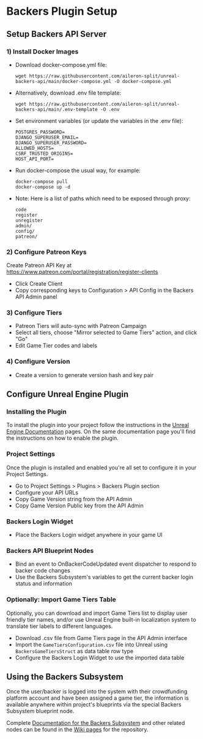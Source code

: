 # Backers Plugin Setup

## Setup Backers API Server

### 1) Install Docker Images

- Download docker-compose.yml file:

      wget https://raw.githubusercontent.com/aileron-split/unreal-backers-api/main/docker-compose.yml -O docker-compose.yml

- Alternatively, download .env file template:

      wget https://raw.githubusercontent.com/aileron-split/unreal-backers-api/main/.env-template -O .env

- Set environment variables (or update the variables in the .env file):
	
      POSTGRES_PASSWORD=
      DJANGO_SUPERUSER_EMAIL=
      DJANGO_SUPERUSER_PASSWORD=
      ALLOWED_HOSTS=
      CSRF_TRUSTED_ORIGINS=
      HOST_API_PORT=

- Run docker-compose the usual way, for example:

      docker-compose pull
      docker-compose up -d

- Note: Here is a list of paths which need to be exposed through proxy:

      code
      register
      unregister
      admin/
      config/
      patreon/


### 2) Configure Patreon Keys

Create Patreon API Key at https://www.patreon.com/portal/registration/register-clients

- Click Create Client
- Copy corresponding keys to Configuration > API Config in the Backers API Admin panel

### 3) Configure Tiers

- Patreon Tiers will auto-sync with Patreon Campaign
- Select all tiers, choose "Mirror selected to Game Tiers" action, and click "Go"
- Edit Game Tier codes and labels

### 4) Configure Version

- Create a version to generate version hash and key pair


## Configure Unreal Engine Plugin

### Installing the Plugin

To install the plugin into your project follow the instructions in the [Unreal Engine Documentation](https://docs.unrealengine.com/5.0/en-US/working-with-plugins-in-unreal-engine/#installingpluginsfromtheunrealenginemarketplace) pages. On the same documentation page you'll find the instructions on how to enable the plugin. 

### Project Settings

Once the plugin is installed and enabled you're all set to configure it in your Project Settings.

- Go to Project Settings > Plugins > Backers Plugin section
- Configure your API URLs
- Copy Game Version string from the API Admin
- Copy Game Version Public key from the API Admin

### Backers Login Widget

- Place the Backers Login widget anywhere in your game UI

### Backers API Blueprint Nodes

- Bind an event to OnBackerCodeUpdated event dispatcher to respond to backer code changes
- Use the Backers Subsystem's variables to get the current backer login status and information

### Optionally: Import Game Tiers Table

Optionally, you can download and import Game Tiers list to display user friendly tier names, and/or use Unreal Engine built-in localization system to translate tier labels to different languages.

- Download .csv file from Game Tiers page in the API Admin interface
- Import the `GameTiersConfiguration.csv` file into Unreal using `BackersGameTiersStruct` as data table row type
- Configure the Backers Login Widget to use the imported data table

## Using the Backers Subsystem

Once the user/backer is logged into the system with their crowdfunding platform account and have been assigned a game tier, the information is available anywhere within project's blueprints via the special Backers Subsystem blueprint node.

Complete [Documentation for the Backers Subsystem](https://github.com/aileron-split/unreal-backers-api/wiki) and other related nodes can be found in the [Wiki pages](https://github.com/aileron-split/unreal-backers-api/wiki) for the repository.
